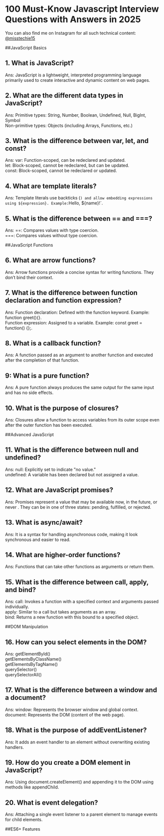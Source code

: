 # 100 Must-Know Javascript Interview Questions with Answers in 2025

You can also find me on Instagram for all such technical content: [@misstechie15](https://www.instagram.com/misstechie15/)

##JavaScript Basics

## 1. What is JavaScript?<br>
 Ans: JavaScript is a lightweight, interpreted programming language primarily used to create
   interactive and dynamic content on web pages.
<br>

## 2. What are the different data types in JavaScript?<br>
 Ans: Primitive types: String, Number, Boolean, Undefined, Null, BigInt, Symbol<br>
   Non-primitive types: Objects (including Arrays, Functions, etc.)
<br>

## 3. What is the difference between var, let, and const?<br>
 Ans: var: Function-scoped, can be redeclared and updated.<br>
   let: Block-scoped, cannot be redeclared, but can be updated.<br>
   const: Block-scoped, cannot be redeclared or updated.
<br>

## 4. What are template literals?<br>
Ans:  Template literals use backticks (`) and allow embedding expressions using ${expression}.
   Example:`Hello, ${name}!`.
<br />

## 5. What is the difference between == and ===?<br>
Ans:  ==: Compares values with type coercion.<br>
      ===: Compares values without type coercion.
<br>

##JavaScript Functions 
<br>

## 6. What are arrow functions?<br>
Ans: Arrow functions provide a concise syntax for writing functions. They don’t bind their context.<br>

## 7. What is the difference between function declaration and function expression?
Ans: Function declaration: Defined with the function keyword. Example: function greet(){}.<br>
     Function expression: Assigned to a variable. Example: const greet = function() {};.<br>

## 8. What is a callback function?<br>
Ans: A function passed as an argument to another function and executed after the completion of
that function.<br>

## 9: What is a pure function?<br>
Ans: A pure function always produces the same output for the same input and has no side effects.<br>

## 10. What is the purpose of closures?<br>
Ans: Closures allow a function to access variables from its outer scope even after the outer
function has been executed.<br>

##Advanced JavaScript <br>

## 11. What is the difference between null and undefined? <br>
Ans: null: Explicitly set to indicate "no value."<br>
     undefined: A variable has been declared but not assigned a value.<br>

## 12. What are JavaScript promises?<br>
Ans: Promises represent a value that may be available now, in the future, or never . They can be in
one of three states: pending, fulfilled, or rejected.<br>

## 13. What is async/await?<br>
Ans: It is a syntax for handling asynchronous code, making it look synchronous and easier to read.<br>

## 14. What are higher-order functions?<br>
Ans: Functions that can take other functions as arguments or return them.<br>

## 15. What is the difference between call, apply, and bind?<br>
Ans: call: Invokes a function with a specified context and arguments passed individually.<br>
     apply: Similar to a call but takes arguments as an array.<br>
     bind: Returns a new function with this bound to a specified object.<br>

##DOM Manipulation <br>

## 16. How can you select elements in the DOM?<br>
Ans: getElementById()<br>
     getElementsByClassName()<br>
     getElementsByTagName()<br>
     querySelector()<br>
     querySelectorAll()<br>

## 17. What is the difference between a window and a document?<br>
Ans: window: Represents the browser window and global context.<br>
     document: Represents the DOM (content of the web page).<br>

## 18. What is the purpose of addEventListener?<br>
Ans: It adds an event handler to an element without overwriting existing handlers.<br>

## 19. How do you create a DOM element in JavaScript?<br>
Ans: Using document.createElement() and appending it to the DOM using methods like
appendChild.<br>

## 20. What is event delegation?<br>
Ans: Attaching a single event listener to a parent element to manage events for child elements.<br>

##ES6+ Features <br>
